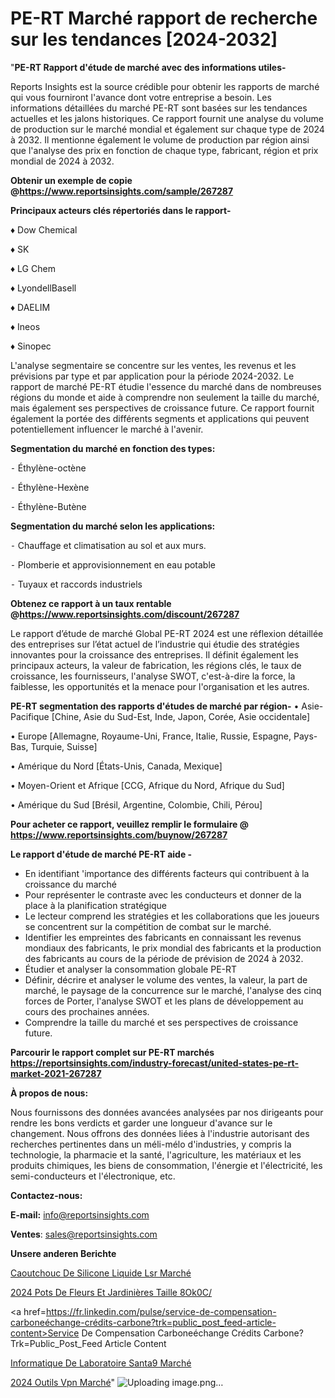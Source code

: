 # PE-RT Marché rapport de recherche sur les tendances [2024-2032]

"<strong>PE-RT Rapport d'étude de marché avec des informations utiles-</strong>

Reports Insights est la source crédible pour obtenir les rapports de marché qui vous fourniront l'avance dont votre entreprise a besoin. Les informations détaillées du marché PE-RT sont basées sur les tendances actuelles et les jalons historiques. Ce rapport fournit une analyse du volume de production sur le marché mondial et également sur chaque type de 2024 à 2032. Il mentionne également le volume de production par région ainsi que l'analyse des prix en fonction de chaque type, fabricant, région et prix mondial de 2024 à 2032.

<strong><b>Obtenir un exemple de copie @</b></strong><a href=https://www.reportsinsights.com/sample/267287><strong><b>https://www.reportsinsights.com/sample/267287</b></strong></a>

<b>Principaux acteurs clés répertoriés dans le rapport-</b>

<b> </b>♦ Dow Chemical

♦ SK

♦ LG Chem

♦ LyondellBasell

♦ DAELIM

♦ Ineos

♦ Sinopec

L'analyse segmentaire se concentre sur les ventes, les revenus et les prévisions par type et par application pour la période 2024-2032. Le rapport de marché PE-RT étudie l'essence du marché dans de nombreuses régions du monde et aide à comprendre non seulement la taille du marché, mais également ses perspectives de croissance future. Ce rapport fournit également la portée des différents segments et applications qui peuvent potentiellement influencer le marché à l'avenir.

<strong>Segmentation du marché en fonction des types:</strong>


⁃ Éthylène-octène

⁃ Éthylène-Hexène

⁃ Éthylène-Butène

<strong>Segmentation du marché selon les applications:</strong>


⁃ Chauffage et climatisation au sol et aux murs.

⁃ Plomberie et approvisionnement en eau potable

⁃ Tuyaux et raccords industriels

<strong><b>Obtenez ce rapport à un taux rentable @</b></strong><a href=https://www.reportsinsights.com/discount/267287><strong><b>https://www.reportsinsights.com/discount/267287</b></strong></a>

Le rapport d’étude de marché Global PE-RT 2024 est une réflexion détaillée des entreprises sur l’état actuel de l’industrie qui étudie des stratégies innovantes pour la croissance des entreprises. Il définit également les principaux acteurs, la valeur de fabrication, les régions clés, le taux de croissance, les fournisseurs, l'analyse SWOT, c'est-à-dire la force, la faiblesse, les opportunités et la menace pour l'organisation et les autres.

<strong>PE-RT segmentation des rapports d'études de marché par région-</strong>
• Asie-Pacifique [Chine, Asie du Sud-Est, Inde, Japon, Corée, Asie occidentale]

• Europe [Allemagne, Royaume-Uni, France, Italie, Russie, Espagne, Pays-Bas, Turquie, Suisse]

• Amérique du Nord [États-Unis, Canada, Mexique]

• Moyen-Orient et Afrique [CCG, Afrique du Nord, Afrique du Sud]

• Amérique du Sud [Brésil, Argentine, Colombie, Chili, Pérou]

<strong>Pour acheter ce rapport, veuillez remplir le formulaire @   <a href=https://www.reportsinsights.com/buynow/267287>https://www.reportsinsights.com/buynow/267287</a></strong>

<strong>Le rapport d'étude de marché PE-RT aide -</strong>
<ul>
  <li>En identifiant 'importance des différents facteurs qui contribuent à la croissance du marché</li>
  <li>Pour représenter le contraste avec les conducteurs et donner de la place à la planification stratégique</li>
  <li>Le lecteur comprend les stratégies et les collaborations que les joueurs se concentrent sur la compétition de combat sur le marché.</li>
  <li>Identifier les empreintes des fabricants en connaissant les revenus mondiaux des fabricants, le prix mondial des fabricants et la production des fabricants au cours de la période de prévision de 2024 à 2032.</li>
  <li>Étudier et analyser la consommation globale PE-RT</li>
  <li>Définir, décrire et analyser le volume des ventes, la valeur, la part de marché, le paysage de la concurrence sur le marché, l'analyse des cinq forces de Porter, l'analyse SWOT et les plans de développement au cours des prochaines années.</li>
  <li>Comprendre la taille du marché et ses perspectives de croissance future.</li>
</ul>

<strong>Parcourir le rapport complet sur PE-RT marchés <a href=https://reportsinsights.com/industry-forecast/united-states-pe-rt-market-2021-267287>https://reportsinsights.com/industry-forecast/united-states-pe-rt-market-2021-267287</a></strong>

<strong>À propos de nous:</strong>

Nous fournissons des données avancées analysées par nos dirigeants pour rendre les bons verdicts et garder une longueur d'avance sur le changement. Nous offrons des données liées à l'industrie autorisant des recherches pertinentes dans un méli-mélo d'industries, y compris la technologie, la pharmacie et la santé, l'agriculture, les matériaux et les produits chimiques, les biens de consommation, l'énergie et l'électricité, les semi-conducteurs et l'électronique, etc.

<strong>Contactez-nous:</strong>

<strong>E-mail:</strong> <a href=mailto:info@reportsinsights.com>info@reportsinsights.com</a>

<strong>Ventes</strong>: <a href=mailto:sales@reportsinsights.com>sales@reportsinsights.com</a>

<strong>Unsere anderen Berichte</strong>

<a href=https://www.linkedin.com/pulse/caoutchouc-de-silicone-liquide-lsr-march%C3%A9-part-eooxe/>Caoutchouc De Silicone Liquide Lsr Marché</a>

<a href=https://www.linkedin.com/pulse/2024-pots-de-fleurs-et-jardinières-taille-8ok0c/>2024 Pots De Fleurs Et Jardinières Taille 8Ok0C/</a>

<a href=https://fr.linkedin.com/pulse/service-de-compensation-carboneéchange-crédits-carbone?trk=public_post_feed-article-content>Service De Compensation Carboneéchange Crédits Carbone?Trk=Public_Post_Feed Article Content</a>

<a href=https://www.linkedin.com/pulse/informatique-de-laboratoire-sant%C3%A9-march%C3%A9paysage-jjmgf/>Informatique De Laboratoire Santa9 Marché</a>

<a href=https://www.linkedin.com/pulse/2024-outils-vpn-march%C3%A9-informations-bas%C3%A9es-6mzyc/>2024 Outils Vpn Marché</a>"
![Uploading image.png…]()
